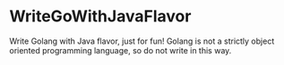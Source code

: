 # WriteGoWithJavaFlavor
Write Golang with Java flavor, just for fun! Golang is not a strictly object oriented programming language, so do not write in this way.
